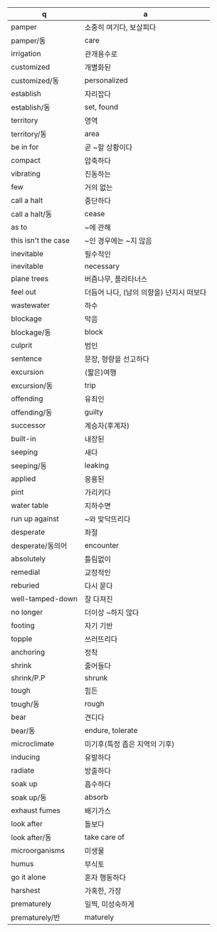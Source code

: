 q | a
---|---
pamper	| 소중히 여기다, 보살피다
pamper/동	| care
irrigation	| 관개용수로
customized	| 개별화된
customized/동	| personalized
establish	| 자리잡다
establish/동	| set, found
territory	| 영역
territory/동	| area
be in for	| 곧 ~할 상황이다
compact		| 압축하다
vibrating	| 진동하는
few		| 거의 없는
call a halt	| 중단하다
call a halt/동	| cease
as to		| ~에 관해
this isn't the case	| ~인 경우에는 ~지 않음
inevitable	| 필수적인
inevitable	| necessary
plane trees	| 버즘나무, 플라타너스
feel out	| 더듬어 나다, (남의 의향을) 넌지시 떠보다
wastewater	| 하수
blockage	| 막음
blockage/동	| block
culprit		| 범인
sentence	| 문장, 형량을 선고하다
excursion	| (짧은)여행
excursion/동	| trip
offending	| 유죄인
offending/동	| guilty
successor	| 계승자(후계자)
built-in	| 내장된
seeping		| 새다
seeping/동	| leaking
applied		| 응용된
pint		| 가리키다
water table	| 지하수면
run up against	| ~와 맞닥뜨리다
desperate	| 좌절
desperate/동의어	| encounter
absolutely	| 틀림없이
remedial	| 교정적인
reburied	| 다시 묻다
well-tamped-down	| 잘 다져진
no longer	| 더이상 ~하지 않다
footing		| 자기 기반
topple		| 쓰러뜨리다
anchoring	| 정착
shrink	| 줄어들다
shrink/P.P	| shrunk
tough		| 힘든
tough/동	| rough
bear		| 견디다
bear/동		| endure, tolerate
microclimate	| 미기후(특정 좁은 지역의 기후)
inducing	| 유발하다
radiate		| 방출하다
soak up		| 흡수하다
soak up/동	| absorb
exhaust fumes	| 배기가스
look after	| 돌보다
look after/동	| take care of
microorganisms	| 미생물
humus		| 부식토
go it alone	| 혼자 행동하다
harshest	| 가혹한, 가장
prematurely	| 일찍, 미성숙하게
prematurely/반	| maturely

